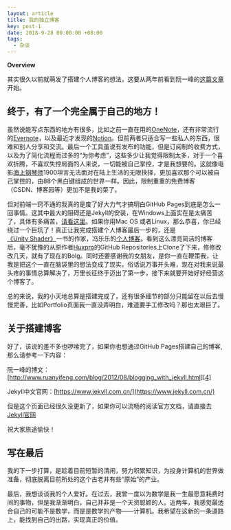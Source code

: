 ```yaml
---
layout: article
title: 我的独立博客
key: post-1
date: 2018-9-28 00:00:00 +08:00
tags:
  - 杂谈
---
```


**Overview**

其实很久以前就萌发了搭建个人博客的想法，这要从两年前看到阮一峰的[这篇文章](http://www.ruanyifeng.com/blog/2012/08/blogging_with_jekyll.html)开始。

<!--more-->

## 终于，有了一个完全属于自己的地方！

虽然说能写点东西的地方有很多，比如之前一直在用的[OneNote](https://www.onenote.com)，还有非常流行的[Evernote](https://www.evernote.com)，以及最近才发现的[Notion](https://www.notion.so/)。但前两者只适合写一些私人的东西，很难和别人分享和交流。最后一个工具虽说有发布的功能，但是订阅制的收费方式，以及为了简化流程而过多的“为你考虑”，这些多少让我觉得限制太多，对于一个喜欢折腾，不喜欢失控局面的人来说，一切能被自己掌控，才是我想要的。这就像电影[海上钢琴师][1]1900坦言无法面对在陆上生活的无限抉择，更加喜欢那个可以被自己掌控的，由88个黑白键组成的世界一样。因此，限制重重的免费博客（CSDN、博客园等）更加不是我的菜了。

但对前端一窍不通的我真的是废了好大力气才搞明白GitHub Pages到底是怎么一回事情。这其中最大的阻碍还是Jekyll的安装，在Windows上面实在是太痛苦了，具体有多痛苦，[请看这里](https://lloyar.github.io/2018/10/09/toc-with-kramdown-of-jekyll/)。如果你用Mac OS 或者Linux，那么恭喜，你已经绕过一个巨坑了！真正让我完成搭建个人博客最后一步的，还是[《Unity Shader》][2]一书的作家，冯乐乐的[个人博客](http://candycat1992.github.io)。看到这么漂亮简洁的博客后，毫不犹豫的从原作者[Huxpro][3]的GitHub Repositories上Clone了下来，修修改改几天，就有了现在的Bolg。同时还要感谢我的女朋友，是你一直在鞭策我，让我是把这个一直在脑袋里的想法变成了现实。俗话说万事开头难，现在对我来说最头疼的事情总算解决了，万里长征终于迈出了第一步，接下来就要开始好好经营这个博客了。

总的来说，我的小天地总算是搭建完成了，还有很多细节的部分只能留在以后去慢慢完善，比如Portfolio页面我一直没弄明白，难道要手工修改吗？那也太艰巨了。

## 关于搭建博客

好了，该说的差不多也啰嗦完了，如果你也想通过GitHub Pages搭建自己的博客,那么请参考一下内容：

阮一峰的博文：[http://www.ruanyifeng.com/blog/2012/08/blogging_with_jekyll.html][4]

Jekyll中文官网：[https://www.jekyll.com.cn/](https://www.jekyll.com.cn/)

但是这个页面已经很久没更新了，如果你可以流畅的阅读官方文档，请直接去[Jekyll官网](https://jekyllrb.com/)

祝大家旅途愉快！

## 写在最后
我的下一步打算，是趁着目前短暂的清闲，努力积累知识，为投身计算机的世界做准备，彻底脱离目前所处的这个古老并有些“原始”的产业。

最后，我想谈谈我的个人爱好。在过去，我曾一度以为数学是我一生最愿意耗费时间的事物，但是我渐渐明白，自己并非是一个天资聪颖的人。近两年，我感觉最适合自己的可能不是数学，而是是数学的产物——计算机。我希望在这新的一条道路上，能找到自己的出路，实现真正的价值。

[1]: https://zh.wikipedia.org/wiki/%E6%B5%B7%E4%B8%8A%E9%8B%BC%E7%90%B4%E5%B8%AB#%E7%94%B5%E5%BD%B1%E5%8E%9F%E5%A3%B0
[2]: https://candycat1992.github.io/2017/02/22/book-second-edition/
[3]: https://github.com/Huxpro/huxpro.github.io
[4]: http://www.ruanyifeng.com/blog/2012/08/blogging_with_jekyll.html
